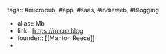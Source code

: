 tags:: #micropub, #app, #saas, #indieweb, #Blogging

- alias:: Mb
- link:: https://micro.blog
- founder:: [[Manton Reece]]
-